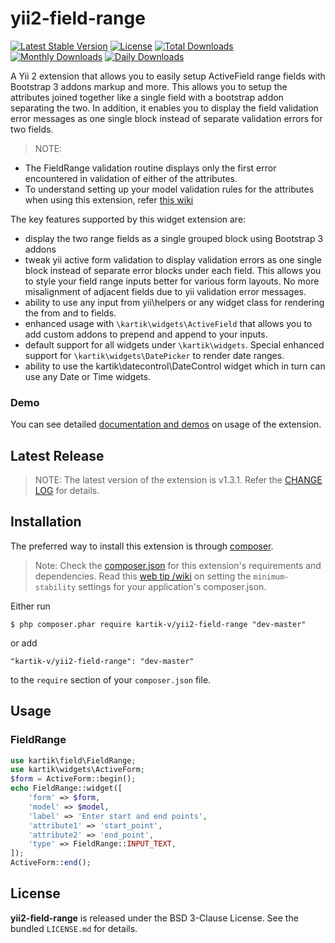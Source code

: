 yii2-field-range
=================

[![Latest Stable Version](https://poser.pugx.org/kartik-v/yii2-field-range/v/stable)](https://packagist.org/packages/kartik-v/yii2-field-range)
[![License](https://poser.pugx.org/kartik-v/yii2-field-range/license)](https://packagist.org/packages/kartik-v/yii2-field-range)
[![Total Downloads](https://poser.pugx.org/kartik-v/yii2-field-range/downloads)](https://packagist.org/packages/kartik-v/yii2-field-range)
[![Monthly Downloads](https://poser.pugx.org/kartik-v/yii2-field-range/d/monthly)](https://packagist.org/packages/kartik-v/yii2-field-range)
[![Daily Downloads](https://poser.pugx.org/kartik-v/yii2-field-range/d/daily)](https://packagist.org/packages/kartik-v/yii2-field-range)

A Yii 2 extension that allows you to easily setup ActiveField range fields with Bootstrap 3 addons markup and more. This allows you to setup 
the attributes joined together like a single field with a bootstrap addon separating the two. In addition, it enables you to display the field 
validation error messages as one single block instead of separate validation errors for two fields.

> NOTE: 
- The FieldRange validation routine displays only the first error encountered in validation of either of the attributes.
- To understand setting up your model validation rules for the attributes when using this extension, refer [this wiki](http://www.yiiframework.com/wiki/698/model-validation-for-field-ranges-using-yii2-field-range-extension/)

The key features supported by this widget extension are:

- display the two range fields as a single grouped block using Bootstrap 3 addons
- tweak yii active form validation to display validation errors as one single block instead of
  separate error blocks under each field. This allows you to style your field range inputs better 
  for various form layouts. No more misalignment of adjacent fields due to yii validation error messages.
- ability to use any input from yii\helpers or any widget class for rendering the from and to fields.
- enhanced usage with `\kartik\widgets\ActiveField` that allows you to add custom addons to prepend and append to your inputs.
- default support for all widgets under `\kartik\widgets`. Special enhanced support for `\kartik\widgets\DatePicker` 
  to render date ranges.
- ability to use the kartik\datecontrol\DateControl widget which in turn can use any Date or Time widgets.

### Demo
You can see detailed [documentation and demos](http://demos.krajee.com/field-range) on usage of the extension.

## Latest Release
>NOTE: The latest version of the extension is v1.3.1. Refer the [CHANGE LOG](https://github.com/kartik-v/yii2-field-range/blob/master/CHANGE.md) for details.

## Installation

The preferred way to install this extension is through [composer](http://getcomposer.org/download/).

> Note: Check the [composer.json](https://github.com/kartik-v/yii2-field-range/blob/master/composer.json) for this extension's requirements and dependencies. 
Read this [web tip /wiki](http://webtips.krajee.com/setting-composer-minimum-stability-application/) on setting the `minimum-stability` settings for your application's composer.json.

Either run

```
$ php composer.phar require kartik-v/yii2-field-range "dev-master"
```

or add

```
"kartik-v/yii2-field-range": "dev-master"
```

to the ```require``` section of your `composer.json` file.

## Usage

### FieldRange

```php
use kartik\field\FieldRange;
use kartik\widgets\ActiveForm;
$form = ActiveForm::begin();
echo FieldRange::widget([
    'form' => $form,
    'model' => $model,
    'label' => 'Enter start and end points',
    'attribute1' => 'start_point',
    'attribute2' => 'end_point',
    'type' => FieldRange::INPUT_TEXT,
]);
ActiveForm::end();
```

## License

**yii2-field-range** is released under the BSD 3-Clause License. See the bundled `LICENSE.md` for details.